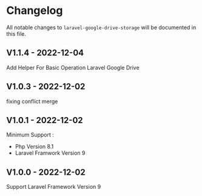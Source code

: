 # Changelog

All notable changes to `laravel-google-drive-storage` will be documented in this file.

## V1.1.4 - 2022-12-04

Add Helper For Basic Operation Laravel Google Drive

## V1.0.3 - 2022-12-02

fixing conflict merge

## V1.0.1 - 2022-12-02

Minimum Support :

- Php Version 8.1
- Laravel Framwork Version 9

## V1.0.0 - 2022-12-02

Support Laravel Framework Version 9
